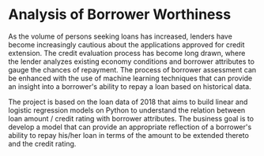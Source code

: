 # Analysis of Borrower Worthiness

As the volume of persons seeking loans has increased, lenders have become increasingly cautious about the applications approved for credit extension. The credit evaluation process has become long drawn, where the lender analyzes existing economy conditions and borrower attributes to gauge the chances of repayment. The process of borrower assessment can be enhanced with the use of machine learning techniques that can provide an insight into a borrower's ability to repay a loan based on historical data.

The project is based on the loan data of 2018 that aims to build linear and logistic regression models on Python to understand the relation between loan amount / credit rating with borrower attributes. The business goal is to develop a model that can provide an appropriate reflection of a borrower's ability to repay his/her loan in terms of the amount to be extended thereto and the credit rating.
